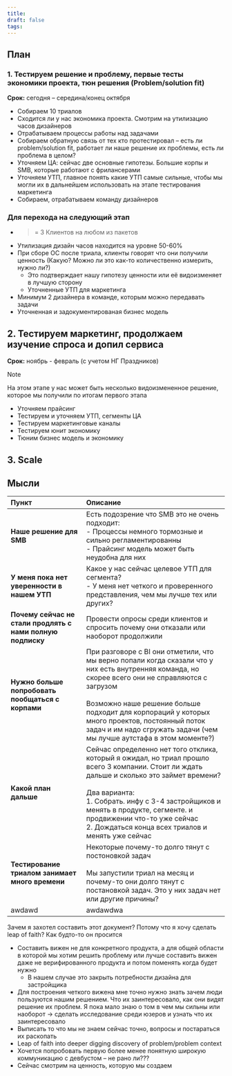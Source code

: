 ```yaml
---
title: 
draft: false
tags:
---
```

## План
### 1. Тестируем решение и проблему, первые тесты экономики проекта, тюн решения (Problem/solution fit)
**Срок:** сегодня – середина/конец октября
- Собираем 10 триалов
- Сходится ли у нас экономика проекта. Смотрим на утилизацию часов дизайнеров
- Отрабатываем процессы работы над задачами
- Собираем обратную связь от тех кто протестировал – есть ли problem/solution fit, работает ли наше решение их проблемы, есть ли проблема в целом?
- Уточняем ЦА: сейчас две основные гипотезы. Большие корпы и SMB, которые работают с фрилансерами
- Уточняем УТП, главное понять какие УТП самые сильные, чтобы мы могли их в дальнейшем использовать на этапе тестирования маркетинга
- Собираем, отрабатываем команду дизайнеров
### Для перехода на следующий этап
-  >= 3 Клиентов на любом из пакетов
- Утилизация дизайн часов находится на уровне 50-60%
- При сборе ОС после триала, клиенты говорят что они получили ценность (Какую? Можно ли это как-то количественно измерить, нужно ли?)
	- Это подтверждает нашу гипотезу ценности или её видоизменяет в лучшую сторону
	- Уточненные УТП для маркетинга
- Минимум 2 дизайнера в команде, которым можно передавать задачи
- Уточненная и задокументированая бизнес модель
## 2. Тестируем маркетинг, продолжаем изучение спроса и допил сервиса
**Срок:** ноябрь - февраль (с учетом НГ Праздников)

> [!NOTE]
> На этом этапе у нас может быть несколько видоизмененное решение, которое мы получили по итогам первого этапа

- Уточняем прайсинг
- Тестируем и уточняем УТП, сегменты ЦА
- Тестируем маркетинговые каналы
- Тестируем юнит экономику
- Тюним бизнес модель и экономику

## 3. Scale

## Мысли

| Пункт                                                      | Описание                                                                                                                                                                                                                                                                                                                           |
| :--------------------------------------------------------- | :--------------------------------------------------------------------------------------------------------------------------------------------------------------------------------------------------------------------------------------------------------------------------------------------------------------------------------- |
| **Наше решение для SMB**                                   | Есть подозрение что SMB это не очень подходит:<br>	- Процессы немного тормозные и сильно регламентированны<br>	- Прайсинг модель может быть неудобна для них                                                                                                                                                                       |
| **У меня пока нет уверенности в нашем УТП**                | Какое у нас сейчас целевое УТП для сегмента?<br>- У меня нет четкого и проверенного представления, чем мы лучше тех или других?                                                                                                                                                                                                    |
| **Почему сейчас не стали продлять с нами полную подписку** | Провести опросы среди клиентов и спросить почему они отказали или наоборот продолжили                                                                                                                                                                                                                                              |
| **Нужно больше попробовать пообщаться с корпами**          | При разговоре с BI они отметили, что мы верно попали когда сказали что у них есть внутренняя команда, но скорее всего они не справляются с загрузом<br><br>Возможно наше решение больше подходит для корпораций у которых много проектов, постоянный поток задач и им надо сгружать задачи (чем мы лучше аутстафа в этом моменте?) |
| **Какой план дальше**                                      | Сейчас определенно нет того отклика, который я ожидал, но триал прошло всего 3 компании. Стоит ли ждать дальше и сколько это займет времени?<br><br>Два варианта:<br>1.  Собрать. инфу с 3-4 застройщиков и менять в продукте, сегменте. и продвижении что-то уже сейчас<br>2. Дождаться конца всех триалов и менять уже сейчас    |
| **Тестирование триалом занимает много времени**            | Некоторые почему-то долго тянут с постоновкой задач<br><br>Мы запустили триал на месяц и почему-то они долго тянут с постановкой задач. Это у них задач нет или другие причины?                                                                                                                                                    |
| awdawd                                                     | awdawdwa                                                                                                                                                                                                                                                                                                                           |
Зачем я захотел составить этот документ? Потому что я хочу сделать leap of faith? Как будто-то он просится
- Составить вижен не для конкретного продукта, а для общей области в которой мы хотим решить проблему или лучше составить вижен даже не верифированного продукта и потом поменять когда будет нужно
    - В нашем случае это закрыть потребности дизайна для застройщика
- Для построения четкого вижена мне точно нужно знать зачем люди пользуются нашим решением. Что их заинтересовало, как они видят решение их проблем. Я пока мало знаю о том в чем мы сильны или наоборот → сделать исследование среди юзеров и узнать что их заинтересовало
- Выписать то что мы не знаем сейчас точно, вопросы и постараться их раскопать
- Leap of faith into deeper digging discovery of problem/problem context
- Хочется попробовать первую более менее понятную широкую коммуникацию с девбустом – не рано ли???
- Сейчас смотрим на ценность, которую мы создаем 